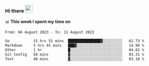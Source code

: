 ### Hi there <a href="https://www.gautamkrishnar.com/"><img src="https://media.giphy.com/media/hvRJCLFzcasrR4ia7z/giphy.gif" width="25px"></a>

📊 **This week I spent my time on**

<!--START_SECTION:waka-->

```txt
From: 04 August 2023 - To: 11 August 2023

Go           15 hrs 51 mins  ███████████████▓░░░░░░░░░   62.73 %
Markdown     3 hrs 45 mins   ███▓░░░░░░░░░░░░░░░░░░░░░   14.90 %
Other        1 hr            █░░░░░░░░░░░░░░░░░░░░░░░░   04.02 %
Git Config   50 mins         ▓░░░░░░░░░░░░░░░░░░░░░░░░   03.31 %
Text         48 mins         ▓░░░░░░░░░░░░░░░░░░░░░░░░   03.18 %
```

<!--END_SECTION:waka-->
